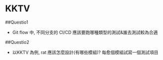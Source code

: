 # KKTV

##Questio1
- Git flow 中, 不同分支的 CI/CD 應該要跑哪種類型的測試&誰去測試較為合適

##Questio2
- 以KKTV 為例, rat 應該怎麼設計(有哪些模組)? 每愈個模組試寫一個測試項目
